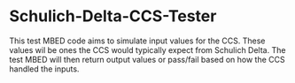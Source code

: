 # Schulich-Delta-CCS-Tester
This test MBED code aims to simulate input values for the CCS. 
These values wil be ones the CCS would typically expect from Schulich Delta. 
The test MBED will then return output values or pass/fail based on how the CCS handled the inputs.
